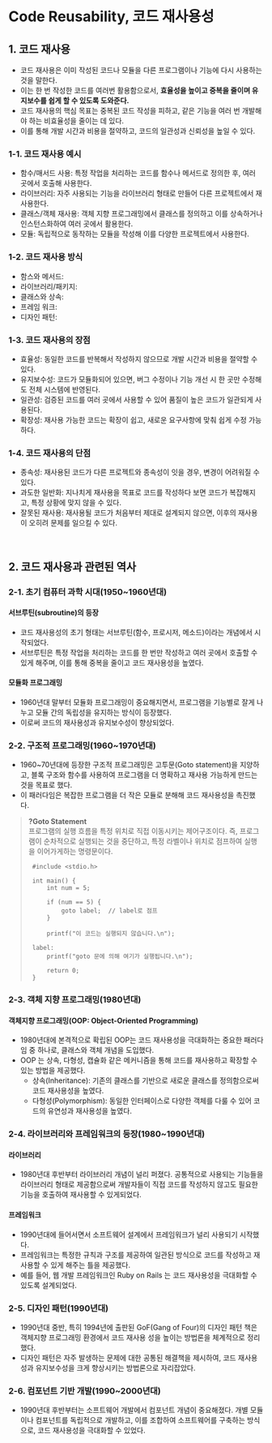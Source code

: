 # Code Reusability, 코드 재사용성

## 1. 코드 재사용
- 코드 재사용은 이미 작성된 코드나 모듈을 다른 프로그램이나 기능에 다시 사용하는 것을 말한다.
- 이는 한 번 작성한 코드를 여러번 활용함으로서, **효율성을 높이고 중복을 줄이며 유지보수를 쉽게 할 수 있도록 도와준다.**
- 코드 재사용의 핵심 목표는 중복된 코드 작성을 피하고, 같은 기능을 여러 번 개발해야 하는 비효율성을 줄이는 데 있다.
- 이를 통해 개발 시간과 비용을 절약하고, 코드의 일관성과 신뢰성을 높일 수 있다.

### 1-1. 코드 재사용 예시
- 함수/매서드 사용: 특정 작업을 처리하는 코드를 함수나 메서드로 정의한 후, 여러 곳에서 호출해 사용한다.
- 라이브러리: 자주 사용되는 기능을 라이브러리 형태로 만들어 다른 프로젝트에서 재사용한다.
- 클래스/객체 재사용: 객체 지향 프로그래밍에서 클래스를 정의하고 이를 상속하거나 인스턴스화하여 여러 곳에서 활용한다.
- 모듈: 독립적으로 동작하는 모듈을 작성해 이를 다양한 프로젝트에서 사용한다.

### 1-2. 코드 재사용 방식
- 함스와 메서드: 
- 라이브러리/패키지:
- 클래스와 상속:
- 프레임 워크:
- 디자인 패턴:

### 1-3. 코드 재사용의 장점
- 효율성: 동일한 코드를 반복해서 작성하지 않으므로 개발 시간과 비용을 절약할 수 있다.
- 유지보수성: 코드가 모듈화되어 있으면, 버그 수정이나 기능 개선 시 한 곳만 수정해도 전체 시스템에 반영된다.
- 일관성: 검증된 코드를 여러 곳에서 사용할 수 있어 품질이 높은 코드가 일관되게 사용된다.
- 확장성: 재사용 가능한 코드는 확장이 쉽고, 새로운 요구사항에 맞춰 쉽게 수정 가능하다.

### 1-4. 코드 재사용의 단점
- 종속성: 재사용된 코드가 다른 프로젝트와 종속성이 잇을 경우, 변경이 어려워질 수 있다.
- 과도한 일반화: 지나치게 재사용을 목표로 코드를 작성하다 보면 코드가 복잡해지고, 특정 상황에 맞지 않을 수 있다.
- 잘못된 재사용: 재사용될 코드가 처음부터 제대로 설계되지 않으면, 이후의 재사용이 오히려 문제를 일으킬 수 있다.

<br>

## 2. 코드 재사용과 관련된 역사
### 2-1. 초기 컴퓨터 과학 시대(1950~1960년대)
#### 서브루틴(subroutine)의 등장
- 코드 재사용성의 초기 형태는 서브루틴(함수, 프로시저, 메소드)이라는 개념에서 시작되었다.
- 서브루틴은 특정 작업을 처리하는 코드를 한 번만 작성하고 여러 곳에서 호출할 수 있게 해주며, 이를 통해 중복을 줄이고 코드 재사용성을 높였다.
#### 모듈화 프로그래밍
- 1960년대 말부터 모듈화 프로그래밍이 중요해지면서, 프로그램을 기능별로 잘게 나누고 모듈 간의 독립성을 유지하는 방식이 등장했다.
- 이로써 코드의 재사용성과 유지보수성이 향상되었다.

### 2-2. 구조적 프로그래밍(1960~1970년대)
- 1960~70년대에 등장한 구조적 프로그래밍은 고투문(Goto statement)을 지양하고, 블록 구조와 함수를 사용하여 프로그램을 더 명확하고
  재사용 가능하게 만드는 것을 목표로 했다.
- 이 패러다임은 복잡한 프로그램을 더 작은 모듈로 분해해 코드 재사용성을 촉진했다.

> **?Goto Statement**  
> 프로그램의 실행 흐름을 특정 위치로 직접 이동시키는 제어구조이다.
> 즉, 프로그램이 순차적으로 실행되는 것을 중단하고,
> 특정 라벨이나 위치로 점프하여 실행을 이어가게하는 명령문이다.
> 
>      #include <stdio.h>
>      
>      int main() {
>          int num = 5;
>    
>          if (num == 5) {
>              goto label;  // label로 점프
>          }
>    
>          printf("이 코드는 실행되지 않습니다.\n");
>      
>      label:
>          printf("goto 문에 의해 여기가 실행됩니다.\n");
>      
>          return 0;
>      }

### 2-3. 객체 지향 프로그래밍(1980년대)
#### 객체지향 프로그래밍(OOP: Object-Oriented Programming)
- 1980년대에 본격적으로 확립된 OOP는 코드 재사용성을 극대화하는 중요한 패러다임 중 하나로, 클래스와 객체 개념을 도입했다.
- OOP 는 상속, 다형성, 캡슐화 같은 메커니즘을 통해 코드를 재사용하고 확장할 수 있는 방법을 제공했다.
  - 상속(Inheritance): 기존의 클래스를 기반으로 새로운 클래스를 정의함으로써 코드 재사용성을 높였다.
  - 다형성(Polymorphism): 동일한 인터페이스로 다양한 객체를 다룰 수 있어 코드의 유연성과 재사용성을 높였다.

### 2-4. 라이브러리와 프레임워크의 등장(1980~1990년대)
#### 라이브러리
- 1980년대 후반부터 라이브러리 개념이 널리 퍼졌다. 공통적으로 사용되는 기능들을 라이브러리 형태로 제공함으로써
  개발자들이 직접 코드를 작성하지 않고도 필요한 기능을 호출하여 재사용할 수 있게되었다.
#### 프레임워크
- 1990년대에 들어서면서 소프트웨어 설계에서 프레임워크가 널리 사용되기 시작했다.
- 프레임워크는 특정한 규칙과 구조를 제공하여 일관된 방식으로 코드를 작성하고 재사용할 수 있게 해주는 틀을 제공했다.
- 예를 들어, 웹 개발 프레임워크인 Ruby on Rails 는 코드 재사용성을 극대화할 수 있도록 설계되었다.

### 2-5. 디자인 패턴(1990년대)
- 1990년대 중반, 특히 1994년에 출판된 GoF(Gang of Four)의 디자인 패턴 책은 객체지향 프로그래밍 환경에서
  코드 재사용 성을 높이는 방법론을 체계적으로 정리했다.
- 디자인 패턴은 자주 발생하는 문제에 대한 공통된 해결책을 제시하여, 코드 재사용성과 유지보수성을 크게 향상시키는 방법론으로 자리잡았다.

### 2-6. 컴포넌트 기반 개발(1990~2000년대)
- 1990년대 후반부터는 소프트웨어 개발에서 컴포넌트 개념이 중요해졌다. 개별 모듈이나 컴포넌트를 독립적으로 개발하고,
  이를 조합하여 소프트웨어를 구축하는 방식으로, 코드 재사용성을 극대화할 수 있었다. 
